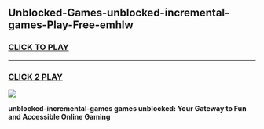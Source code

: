 
## Unblocked-Games-unblocked-incremental-games-Play-Free-emhlw
<h3>
<a href="https://premium76.site?title=unblocked-incremental-games&ref=10A">CLICK TO PLAY</a></h3>
<hr>

<h3>
<a href="https://premium76.site?title=unblocked-incremental-games&ref=10A">CLICK 2 PLAY</a>
  
</h3>

<a href="https://premium76.site?title=unblocked-incremental-games&ref=10A"><img src="https://clearcache.store/games.png"></a>


**unblocked-incremental-games games unblocked: Your Gateway to Fun and Accessible Online Gaming**
